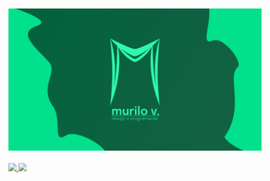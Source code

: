 <h1 align="center">
    <img alt="Murilo V." title="#Murilo V." src="./assets/banner.png" />
</h1>

<div>
    <a href="https://github.com/murilo-v">
    <img height="180em" src="https://github-readme-stats.vercel.app/api/top-langs/?username=murilo-v&layout=compact&langs_count=7&theme=merko"/>
    <img height="180em" src="https://github-readme-stats.vercel.app/api?username=murilo-v&show_icons=true&theme=merko&include_all_commits=true&count_private=true"/>
</div>
